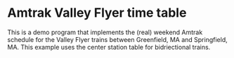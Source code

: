 # Amtrak Valley Flyer time table
This is a demo program that implements the (real) weekend Amtrak schedule for
the Valley Flyer trains between Greenfield, MA and Springfield, MA. This 
example uses the center station table for bidriectional trains.
